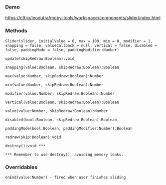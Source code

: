### Demo
https://c9.io/leodutra/moby-tools/workspace/components/slider/index.html

### Methods
    Slider(slider, initialValue = 0, max = 100, min = 0, modifier = 1, snapping = false, valueCallback = null, vertical = false, disabled = false, paddingMode = false, paddingModifier:Number)
    
    update(skipRedraw:Boolean):void
    
    snapping(value:Boolean, skipRedraw:Boolean):Boolean
        
    max(value:Number, skipRedraw:Boolean):Number
    
    min(value:Number, skipRedraw:Boolean):Number
    
    modifier(value:Number, skipRedraw:Boolean):Number
    
    vertical(value:Boolean, skipRedraw:Boolean):Boolean
    
    value(value:Number, skipRedraw:Boolean):Number
    
    disabled(bool:Boolean, skipRedraw:Boolean):Boolean
        
    paddingMode(bool:Boolean, paddingModifier:Number):Boolean
    
    redraw(skip:Boolean):void
    
    destroy():void *** 
    
    *** Remember to use destroy(), avoiding memory leaks.

### Overridables
    onEnd(value:Number) - fired when user finishes sliding